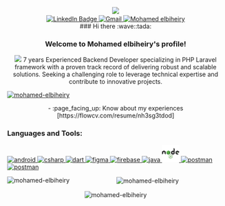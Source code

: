 <div align="center">
<div id="header">
<img src="https://media.giphy.com/media/M9gbBd9nbDrOTu1Mqx/giphy.gif" width="100"/>
</div>
  <div id="badges">
<a href="https://www.linkedin.com/in/mohamed-elbiheiry-836b5bb6/">
  <img src="https://img.shields.io/badge/LinkedIn-blue?style=for-the-badge&logo=linkedin&logoColor=white" alt="LinkedIn Badge"/>
</a>
<a href="mailto:elbiheiry2@gmail.com">
  <img src="https://img.shields.io/badge/Gmail-white?style=for-the-badge&logo=gmail&logoColor=red" alt="Gmail"/>
</a>
 <a href="https://flowcv.com/resume/nh3sg3tdod"target="blank">
  <img src="https://img.shields.io/badge/Website-DC143C?style=for-the-badge&logo=medium&logoColor=white" alt="Mohamed elbiheiry" />
 </a>
</div>
### Hi there :wave::tada:
<h3 align="center">
  Welcome to Mohamed elbiheiry's profile!
</h3>
 <a href="https://github.com/DenverCoder1/readme-typing-svg"><img src="https://readme-typing-svg.herokuapp.com/?lines=Senior+PHP+Developer;Always%20learning%20new%20things&font=Fira%20Code&center=true&width=440&height=45&color=208D35FF&vCenter=true&size=22"></a>
 7 years Experienced Backend Developer specializing in PHP Laravel framework with a proven track record of delivering robust and scalable solutions. Seeking a challenging role to leverage technical expertise and contribute to innovative projects.
<p align="left"> <a href="https://github.com/ryo-ma/github-profile-trophy"><img src="https://github-profile-trophy.vercel.app/?username=elbiheiry" alt="mohamed-elbiheiry" /></a> </p>
- :page_facing_up: Know about my experiences [https://flowcv.com/resume/nh3sg3tdod]
<h3 align="left">Languages and Tools:</h3>
<p align="left"> 
    <a href="https://www.php.net/" target="_blank" rel="noreferrer"> 
        <img src="https://www.php.net/images/logos/php-logo.svg" alt="android" width="40" height="40"/> 
    </a>
    <a href="https://laravel.com/" target="_blank" rel="noreferrer">
        <img src="https://laravel.com/img/logomark.min.svg" alt="csharp" width="40" height="40"/> 
    </a>
    <a href="https://www.mysql.com/" target="_blank" rel="noreferrer">
        <img src="https://1000logos.net/wp-content/uploads/2020/08/MySQL-Logo.png" alt="dart" width="40" height="40"/> 
    </a>
    <a href="https://www.javascript.com/" target="_blank" rel="noreferrer">
        <img src="https://www.javascript.com/etc.clientlibs/pluralsight/clientlibs/clientlib-main/resources/images/js-logo.png" alt="figma" width="40" height="40"/>
    </a>
    <a href="https://firebase.google.com/" target="_blank" rel="noreferrer">
        <img src="https://www.vectorlogo.zone/logos/firebase/firebase-icon.svg" alt="firebase" width="40" height="40"/>
    </a>
    <a href="https://www.mongodb.com/" target="_blank" rel="noreferrer">
        <img src="https://webimages.mongodb.com/_com_assets/cms/kuyjf3vea2hg34taa-horizontal_default_slate_blue.svg?auto=format%252Ccompress" alt="java" width="40" height="40"/>
    </a>
    <a href="https://nodejs.org" target="_blank" rel="noreferrer">
        <img src="https://raw.githubusercontent.com/devicons/devicon/master/icons/nodejs/nodejs-original-wordmark.svg" alt="nodejs" width="40" height="40"/>
    </a>
    <a href="https://postman.com" target="_blank" rel="noreferrer">
        <img src="https://www.vectorlogo.zone/logos/getpostman/getpostman-icon.svg" alt="postman" width="40" height="40"/>
    </a>
    <a href="https://vuejs.org/" target="_blank" rel="noreferrer">
        <img src="https://upload.wikimedia.org/wikipedia/commons/9/95/Vue.js_Logo_2.svg" alt="postman" width="40" height="40"/>
    </a>
</p>
<p><img align="left" src="https://github-readme-stats.vercel.app/api/top-langs?username=elbiheiry&show_icons=true&locale=en&layout=compact" alt="mohamed-elbiheiry" /></p>
<p>&nbsp;<img align="center" src="https://github-readme-stats.vercel.app/api?username=elbiheiry&show_icons=true&locale=en" alt="mohamed-elbiheiry" /></p>
<p><img align="center" src="https://github-readme-streak-stats.herokuapp.com/?user=mohamed-elbiheiry&" alt="mohamed-elbiheiry" /></p>